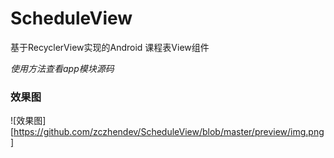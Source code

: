 # ScheduleView
基于RecyclerView实现的Android 课程表View组件

*使用方法查看app模块源码*

### 效果图
![效果图][https://github.com/zczhendev/ScheduleView/blob/master/preview/img.png]
